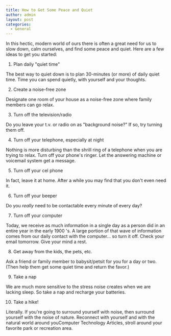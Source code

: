 ```yaml
---
title: How to Get Some Peace and Quiet
author: admin
layout: post
categories:
  - General
---
```

In this hectic, modern world of ours there is often a great need for us to slow down, calm ourselves, and find some peace and quiet. Here are a few ideas to get you started: 

1. Plan daily "quiet time" 

The best way to quiet down is to plan 30-minutes (or more) of daily quiet time. Time you can spend quietly, with yourself and your thoughts. 

2. Create a noise-free zone 

Designate one room of your house as a noise-free zone where family members can go relax. 

3. Turn off the television/radio 

Do you leave your t.v. or radio on as "background noise?" If so, try turning them off. 

4. Turn off your telephone, especially at night 

Nothing is more disturbing than the shrill ring of a telephone when you are trying to relax. Turn off your phone's ringer. Let the answering machine or voicemail system get a message. 

5. Turn off your cel phone 

In fact, leave it at home. After a while you may find that you don't even need it. 

6. Turn off your beeper 

Do you *really* need to be contactable every minute of every day? 

7. Turn off your computer 

Today, we receive as much information in a single day as a person did in an entire year in the early 1900 's. A large portion of that wave of information comes from our daily contact with the computer... so turn it off. Check your email tomorrow. Give your mind a rest. 

8. Get away from the kids, the pets, etc. 

Ask a friend or family member to babysit/petsit for you for a day or two. (Then help them get some quiet time and return the favor.) 

9. Take a nap 

We are much more sensitive to the stress noise creates when we are lacking sleep. So take a nap and recharge your batteries. 

10. Take a hike! 

Literally. If you're going to surround yourself with noise, then surround yourself with the noise of nature. Reconnect with yourself and with the natural world around youComputer Technology Articles, stroll around your favorite park or recreation area.

